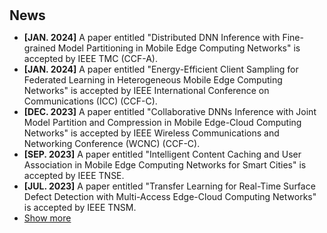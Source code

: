 <h1 id="news"></h1>

<h2 style="margin: 30px 0px 10px;">News</h2>

<ul>

<li><strong>[JAN. 2024]</strong> A paper entitled "Distributed DNN Inference with Fine-grained Model Partitioning in Mobile Edge Computing Networks" is accepted by IEEE TMC (</Font color="red">CCF-A</Font>).</li>
<li><strong>[JAN. 2024]</strong> A paper entitled "Energy-Efficient Client Sampling for Federated Learning in Heterogeneous Mobile Edge Computing Networks" is accepted by IEEE International Conference on Communications (ICC) (CCF-C).</li>
<li><strong>[DEC. 2023]</strong> A paper entitled "Collaborative DNNs Inference with Joint Model Partition and Compression in Mobile Edge-Cloud Computing Networks" is accepted by IEEE Wireless Communications and Networking Conference (WCNC) (CCF-C).</li>
<li><strong>[SEP. 2023]</strong> A paper entitled "Intelligent Content Caching and User Association in Mobile Edge Computing Networks for Smart Cities" is accepted by IEEE TNSE.</li>
<li><strong>[JUL. 2023]</strong> A paper entitled "Transfer Learning for Real-Time Surface Defect Detection with Multi-Access Edge-Cloud Computing Networks" is accepted by IEEE TNSM.</li>
<li> <a href="javascript:toggle_vis('newsmore')">Show more</a> </li>
<div id="newsmore" style="display:none">
<li><strong>[JAN. 2023]</strong> A paper entitled "Energy-Efficient Dynamic Asynchronous Federated Learning in Mobile Edge Computing Networks" is accepted by IEEE International Conference on Communications (ICC) (CCF-C).</li>
<li><strong>[JAN. 2022]</strong> A paper entitled "Energy-Time Efficient Task Offloading for Mobile Edge Computing in Hot-Spot Scenarios" is accepted by IEEE International Conference on Communications (ICC) (CCF-C).</li>
<li><strong>[JUN. 2021]</strong> 论文"大数据时代下车联网安全加密认证技术研究"被 计算机科学 期刊全文录用 (CCF-B).</li>
<li><strong>[JAN 2021]</strong> 论文"边缘计算助力工业互联网：架构、应用与挑战"被 计算机科学 期刊全文录用 (CCF-B).</li>
<li><strong>[AUG. 2020]</strong> A paper entitled "Mobility-Aware Content Caching and User Association for Ultra-Dense Mobile Edge Computing Networks" is accepted by IEEE GLOBECOM (CCF-C).</li>
<li><strong>[DEC. 2019]</strong> A paper entitled "Task Offloading for End-Edge-Cloud Orchestrated Computing in Mobile Networks" is accepted by IEEE Wireless Communications and Networking Conference (WCNC) (CCF-C).</li>
</div>
</ul>
